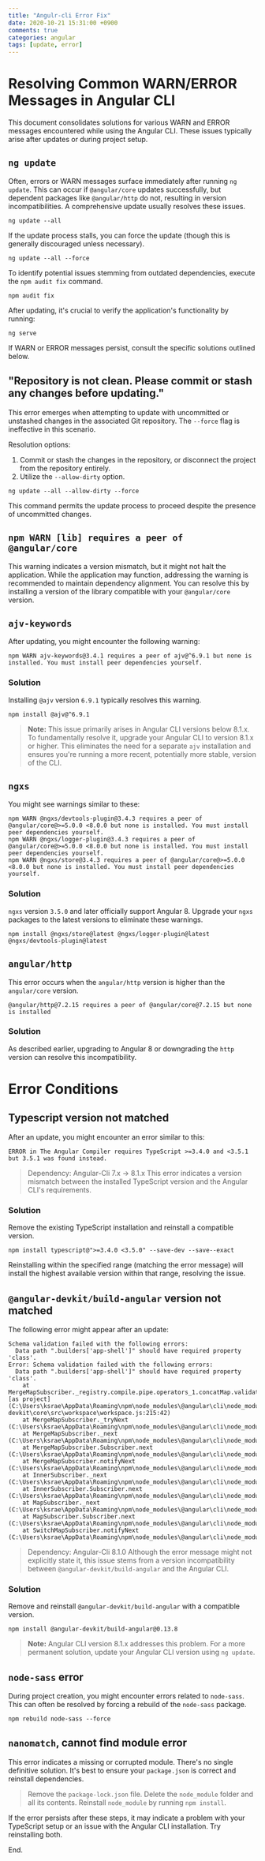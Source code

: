 ```yaml
---
title: "Angulr-cli Error Fix"
date: 2020-10-21 15:31:00 +0900
comments: true
categories: angular
tags: [update, error]
---
```


# Resolving Common WARN/ERROR Messages in Angular CLI

This document consolidates solutions for various WARN and ERROR messages encountered while using the Angular CLI. These issues typically arise after updates or during project setup.

## `ng update`

Often, errors or WARN messages surface immediately after running `ng update`. This can occur if `@angular/core` updates successfully, but dependent packages like `@angular/http` do not, resulting in version incompatibilities. A comprehensive update usually resolves these issues.

```
ng update --all
```

If the update process stalls, you can force the update (though this is generally discouraged unless necessary).

```
ng update --all --force
```

To identify potential issues stemming from outdated dependencies, execute the `npm audit fix` command.

```
npm audit fix
```

After updating, it's crucial to verify the application's functionality by running:

```
ng serve
```

If WARN or ERROR messages persist, consult the specific solutions outlined below.

## "Repository is not clean. Please commit or stash any changes before updating."

This error emerges when attempting to update with uncommitted or unstashed changes in the associated Git repository. The `--force` flag is ineffective in this scenario.

Resolution options:

1. Commit or stash the changes in the repository, or disconnect the project from the repository entirely.
2. Utilize the `--allow-dirty` option.

```
ng update --all --allow-dirty --force
```

This command permits the update process to proceed despite the presence of uncommitted changes.

## `npm WARN [lib] requires a peer of @angular/core`

This warning indicates a version mismatch, but it might not halt the application. While the application may function, addressing the warning is recommended to maintain dependency alignment. You can resolve this by installing a version of the library compatible with your `@angular/core` version.

## `ajv-keywords`

After updating, you might encounter the following warning:

```
npm WARN ajv-keywords@3.4.1 requires a peer of ajv@^6.9.1 but none is installed. You must install peer dependencies yourself.
```

### Solution

Installing `@ajv` version `6.9.1` typically resolves this warning.

```
npm install @ajv@^6.9.1
```

> **Note:** This issue primarily arises in Angular CLI versions below 8.1.x. To fundamentally resolve it, upgrade your Angular CLI to version 8.1.x or higher. This eliminates the need for a separate `ajv` installation and ensures you're running a more recent, potentially more stable, version of the CLI.
> 

## `ngxs`

You might see warnings similar to these:

```
npm WARN @ngxs/devtools-plugin@3.4.3 requires a peer of @angular/core@>=5.0.0 <8.0.0 but none is installed. You must install peer dependencies yourself.
npm WARN @ngxs/logger-plugin@3.4.3 requires a peer of @angular/core@>=5.0.0 <8.0.0 but none is installed. You must install peer dependencies yourself.
npm WARN @ngxs/store@3.4.3 requires a peer of @angular/core@>=5.0.0 <8.0.0 but none is installed. You must install peer dependencies yourself.
```

### Solution

`ngxs` version `3.5.0` and later officially support Angular 8. Upgrade your `ngxs` packages to the latest versions to eliminate these warnings.

```
npm install @ngxs/store@latest @ngxs/logger-plugin@latest @ngxs/devtools-plugin@latest
```

## `angular/http`

This error occurs when the `angular/http` version is higher than the `angular/core` version.

```
@angular/http@7.2.15 requires a peer of @angular/core@7.2.15 but none is installed
```

### Solution

As described earlier, upgrading to Angular 8 or downgrading the `http` version can resolve this incompatibility.

# Error Conditions

## Typescript version not matched

After an update, you might encounter an error similar to this:

```
ERROR in The Angular Compiler requires TypeScript >=3.4.0 and <3.5.1 but 3.5.1 was found instead.
```

> Dependency: Angular-Cli 7.x -> 8.1.x
This error indicates a version mismatch between the installed TypeScript version and the Angular CLI's requirements.
> 

### Solution

Remove the existing TypeScript installation and reinstall a compatible version.

```
npm install typescript@">=3.4.0 <3.5.0" --save-dev --save--exact
```

Reinstalling within the specified range (matching the error message) will install the highest available version within that range, resolving the issue.

## `@angular-devkit/build-angular` version not matched

The following error might appear after an update:

```
Schema validation failed with the following errors:
  Data path ".builders['app-shell']" should have required property 'class'.
Error: Schema validation failed with the following errors:
  Data path ".builders['app-shell']" should have required property 'class'.
    at MergeMapSubscriber._registry.compile.pipe.operators_1.concatMap.validatorResult [as project] (C:\Users\ksrae\AppData\Roaming\npm\node_modules\@angular\cli\node_modules\@angular-devkit\core\src\workspace\workspace.js:215:42)
    at MergeMapSubscriber._tryNext (C:\Users\ksrae\AppData\Roaming\npm\node_modules\@angular\cli\node_modules\rxjs\internal\operators\mergeMap.js:69:27)
    at MergeMapSubscriber._next (C:\Users\ksrae\AppData\Roaming\npm\node_modules\@angular\cli\node_modules\rxjs\internal\operators\mergeMap.js:59:18)
    at MergeMapSubscriber.Subscriber.next (C:\Users\ksrae\AppData\Roaming\npm\node_modules\@angular\cli\node_modules\rxjs\internal\Subscriber.js:67:18)
    at MergeMapSubscriber.notifyNext (C:\Users\ksrae\AppData\Roaming\npm\node_modules\@angular\cli\node_modules\rxjs\internal\operators\mergeMap.js:92:26)
    at InnerSubscriber._next (C:\Users\ksrae\AppData\Roaming\npm\node_modules\@angular\cli\node_modules\rxjs\internal\InnerSubscriber.js:28:21)
    at InnerSubscriber.Subscriber.next (C:\Users\ksrae\AppData\Roaming\npm\node_modules\@angular\cli\node_modules\rxjs\internal\Subscriber.js:67:18)
    at MapSubscriber._next (C:\Users\ksrae\AppData\Roaming\npm\node_modules\@angular\cli\node_modules\rxjs\internal\operators\map.js:55:26)
    at MapSubscriber.Subscriber.next (C:\Users\ksrae\AppData\Roaming\npm\node_modules\@angular\cli\node_modules\rxjs\internal\Subscriber.js:67:18)
    at SwitchMapSubscriber.notifyNext (C:\Users\ksrae\AppData\Roaming\npm\node_modules\@angular\cli\node_modules\rxjs\internal\operators\switchMap.js:86:26)
```

> Dependency: Angular-Cli 8.1.0
Although the error message might not explicitly state it, this issue stems from a version incompatibility between `@angular-devkit/build-angular` and the Angular CLI.
> 

### Solution

Remove and reinstall `@angular-devkit/build-angular` with a compatible version.

```
npm install @angular-devkit/build-angular@0.13.8
```

> **Note:** Angular CLI version 8.1.x addresses this problem. For a more permanent solution, update your Angular CLI version using `ng update`.
> 

## `node-sass` error

During project creation, you might encounter errors related to `node-sass`. This can often be resolved by forcing a rebuild of the `node-sass` package.

```
npm rebuild node-sass --force
```

## `nanomatch`, cannot find module error

This error indicates a missing or corrupted module.  There's no single definitive solution. It's best to ensure your `package.json` is correct and reinstall dependencies.

> Remove the `package-lock.json` file.
Delete the `node_module` folder and all its contents.
Reinstall `node_module` by running `npm install`.
> 

If the error persists after these steps, it may indicate a problem with your TypeScript setup or an issue with the Angular CLI installation. Try reinstalling both.

End.